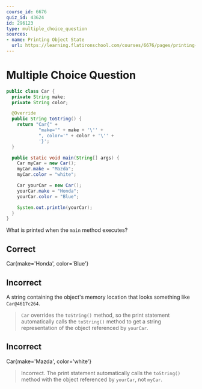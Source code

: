```yaml
---
course_id: 6676
quiz_id: 43624
id: 296123
type: multiple_choice_question
sources:
- name: Printing Object State
  url: https://learning.flatironschool.com/courses/6676/pages/printing-object-state
---
```


# Multiple Choice Question

```java
public class Car {
  private String make;
  private String color;

  @Override
  public String toString() {
    return "Car{" +
            "make='" + make + '\'' +
            ", color='" + color + '\'' +
            '}';
  }

  public static void main(String[] args) {
    Car myCar = new Car();
    myCar.make = "Mazda";
    myCar.color = "white";

    Car yourCar = new Car();
    yourCar.make = "Honda";
    yourCar.color = "Blue";

    System.out.println(yourCar);
  }
}

```

What is printed when the `main` method executes?

## Correct
Car{make='Honda', color='Blue'}


## Incorrect

A string containing the object's memory location that looks something like `Car@4617c264`.

> `Car` overrides the `toString()` method, so the print statement automatically calls the `toString()` method to get
> a string representation of the object referenced by `yourCar`.

## Incorrect

Car{make='Mazda', color='white'}

> Incorrect.  The print statement automatically calls the `toString()`
> method with the object referenced by `yourCar`, not `myCar`.
